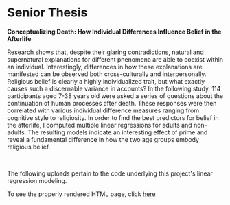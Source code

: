 # Senior Thesis
**Conceptualizing Death: How Individual Differences Influence Belief in the Afterlife**
<br>

Research shows that, despite their glaring contradictions, natural and supernatural explanations for different phenomena are able to coexist within an individual. Interestingly, differences in how these explanations are manifested can be observed both cross-culturally and interpersonally. Religious belief is clearly a highly individualized trait, but what exactly causes such a discernable variance in accounts? In the following study, 114 participants aged 7-38 years old were asked a series of questions about the continuation of human processes after death. These responses were then correlated with various individual difference measures ranging from cognitive style to religiosity. In order to find the best predictors for belief in the afterlife, I computed multiple linear regressions for adults and non-adults. The resulting models indicate an interesting effect of prime and reveal a fundamental difference in how the two age groups embody religious belief.

<br>

The following uploads pertain to the code underlying this project's linear regression modeling.

To see the properly rendered HTML page, click [here](http://htmlpreview.github.io/?https://github.com/ernieja/SeniorThesis/blob/master/Thesis/overview.html)
